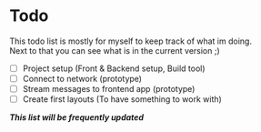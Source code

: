 # Todo
This todo list is mostly for myself to keep track of what im doing. <br/> Next to that you can see what is in the current version ;)

- [ ] Project setup (Front & Backend setup, Build tool)
- [ ] Connect to network (prototype)
- [ ] Stream messages to frontend app (prototype)
- [ ] Create first layouts (To have something to work with)

***This list will be frequently updated***
